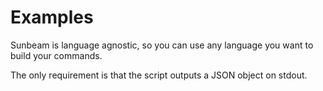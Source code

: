 # Examples

Sunbeam is language agnostic, so you can use any language you want to build your commands.

The only requirement is that the script outputs a JSON object on stdout.
